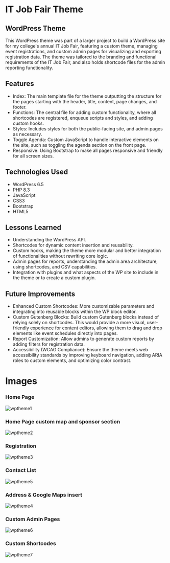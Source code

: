 # IT Job Fair Theme

## WordPress Theme
This WordPress theme was part of a larger project to build a WordPress site for my college's annual IT Job Fair, featuring a custom theme, managing event registrations, and custom admin pages for visualizing and exporting registration data. The theme was tailored to the branding and functional requirements of the IT Job Fair, and also holds shortcode files for the admin reporting functionality.

## Features
- Index: The main template file for the theme outputting the structure for the pages starting with the header, title, content, page changes, and footer.
- Functions: The central file for adding custom functionality, where all shortcodes are registered, enqueue scripts and styles, and adding custom hooks.
- Styles: Includes styles for both the public-facing site, and admin pages as necessary.
- Toggle Agenda: Custom JavaScript to handle interactive elements on the site, such as toggling the agenda section on the front page.
- Responsive: Using Bootstrap to make all pages responsive and friendly for all screen sizes.

## Technologies Used
- WordPress 6.5
- PHP 8.3
- JavaScript
- CSS3
- Bootstrap
- HTML5

## Lessons Learned
- Understanding the WordPress API.
- Shortcodes for dynamic content insertion and reusability.
- Custom hooks, making the theme more modular and better integration of functionalities without rewriting core logic.
- Admin pages for reports, understanding the admin area architecture, using shortcodes, and CSV capabilities.
- Integration with plugins and what aspects of the WP site to include in the theme or to create a custom plugin.

## Future Improvements 
- Enhanced Custom Shortcodes: More customizable parameters and integrating into reusable blocks within the WP block editor.
- Custom Gutenberg Blocks: Build custom Gutenberg blocks instead of relying solely on shortcodes. This would provide a more visual, user-friendly experience for content editors, allowing them to drag and drop elements like event schedules directly into pages.
- Report Customization: Allow admins to generate custom reports by adding filters for registration data.
- Accessibility (WCAG Compliance): Ensure the theme meets web accessibility standards by improving keyboard navigation, adding ARIA roles to custom elements, and optimizing color contrast.


# Images 

### Home Page
![wptheme1](https://github.com/user-attachments/assets/0037af7b-7e52-4e98-aeb1-74f3ad14297d)


### Home Page custom map and sponsor section
![wptheme2](https://github.com/user-attachments/assets/9dce0246-3638-49fc-b668-976a7eb80afd)


### Registration
![wptheme3](https://github.com/user-attachments/assets/deda3088-0610-43ac-bce0-351362a27f8a)


### Contact List 
![wptheme5](https://github.com/user-attachments/assets/e31396af-90e3-492c-adb9-97b76d7ccc1b)


### Address & Google Maps insert
![wptheme4](https://github.com/user-attachments/assets/986a83a6-93e3-4aa8-8605-ee72c7fe9e68)


### Custom Admin Pages
![wptheme6](https://github.com/user-attachments/assets/e4e70799-a9f8-4d33-a449-c925d7b79407)


### Custom Shortcodes
![wptheme7](https://github.com/user-attachments/assets/dd5e2c7e-7015-45be-b6a2-fac520515f45)







